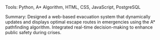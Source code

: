 Tools: Python, A* Algorithm, HTML, CSS, JavaScript, PostgreSQL

Summary: Designed a web-based evacuation system that dynamically updates and displays optimal escape routes in emergencies using the A* pathfinding algorithm. Integrated real-time decision-making to enhance public safety during crises.
